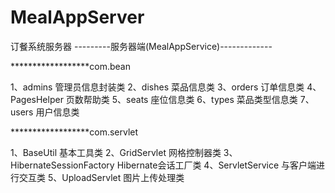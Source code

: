 # MealAppServer
订餐系统服务器
---------服务器端(MealAppService)-------------

******************com.bean

1、admins		   管理员信息封装类
2、dishes		   菜品信息类
3、orders		   订单信息类
4、PagesHelper		   页数帮助类
5、seats		   座位信息类
6、types		   菜品类型信息类
7、users		   用户信息类

******************com.servlet

1、BaseUtil		   基本工具类
2、GridServlet		   网格控制器类
3、HibernateSessionFactory  Hibernate会话工厂类
4、ServletService	   与客户端进行交互类
5、UploadServlet	   图片上传处理类
